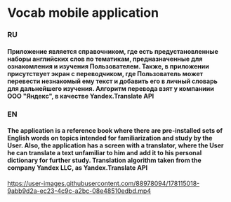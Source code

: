 <h1>
  Vocab mobile application 
</h1>

<h3>
  RU 
</h3>

<h4>
  Приложение является справочником, где есть предустановленные наборы английских слов по тематикам, предназначенные 
  для ознакомления и изучения Пользователем. Также, в приложении присутствует экран с переводчиком, где Пользователь
  может перевести незнакомый ему текст и добавить его в личный словарь для дальнейшего изучения. Алгоритм перевода 
  взят у компаниии ООО "Яндекс", в качестве Yandex.Translate API
</h4>

<h3>
  EN
</h3>

<h4>
  The application is a reference book where there are pre-installed sets of English words on topics intended
  for familiarization and study by the User. Also, the application has a screen with a translator, where the User
  he can translate a text unfamiliar to him and add it to his personal dictionary for further study. Translation algorithm
  taken from the company Yandex LLC, as Yandex.Translate API
</h4>


https://user-images.githubusercontent.com/88978094/178115018-9abb9d2a-ec23-4c9c-a2bc-08e48510edbd.mp4
